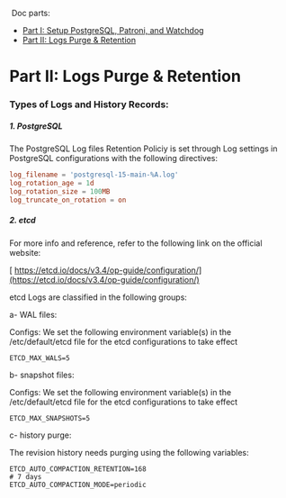 &nbsp;Doc parts:


* [Part I: Setup PostgreSQL, Patroni, and Watchdog ](./Part%20I%20Setup%20PostgreSQL%2C%20Patroni%2C%20and%20Watchdog.md)
* [Part II: Logs Purge & Retention ](./Part%20II%20Logs%20Purge%20%26%20Retention.md)


# Part II: Logs Purge & Retention


### Types of Logs and History Records:

##### 1. PostgreSQL

The PostgreSQL Log files Retention Policiy is set through Log settings in PostgreSQL configurations with
 the following directives:

```conf
log_filename = 'postgresql-15-main-%A.log'
log_rotation_age = 1d
log_rotation_size = 100MB
log_truncate_on_rotation = on
```

##### 2. etcd

For more info and reference, refer to the following link on the official website:

[ https://etcd.io/docs/v3.4/op-guide/configuration/](https://etcd.io/docs/v3.4/op-guide/configuration/)

etcd Logs are classified in the following groups:

a- WAL files:

Configs: We set the following environment variable(s) in the /etc/default/etcd file for the
 etcd configurations to take effect

```shell
ETCD_MAX_WALS=5
```

b- snapshot files:

Configs: We set the following environment variable(s) in the /etc/default/etcd file for the
 etcd configurations to take effect

```shell
ETCD_MAX_SNAPSHOTS=5
```

c- history purge:

The revision history needs purging using the following variables:
```shell
ETCD_AUTO_COMPACTION_RETENTION=168
# 7 days
ETCD_AUTO_COMPACTION_MODE=periodic
```